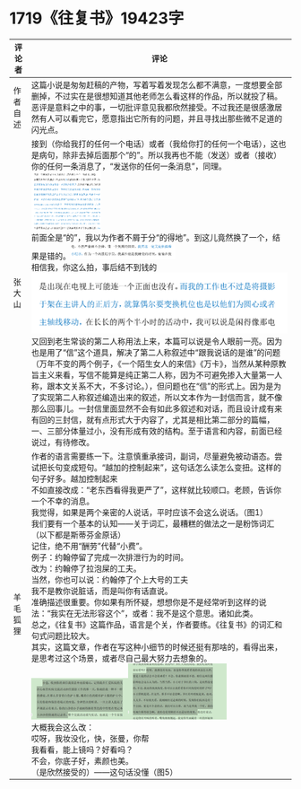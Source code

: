 # 1719《往复书》19423字

评论者 | 评论 |
|---|---|
作者自述|这篇小说是匆匆赶稿的产物，写着写着发现怎么都不满意，一度想要全部删掉，不过实在是很想知道其他老师怎么看这样的作品，所以就投了稿。恶评是意料之中的事，一切批评意见我都欣然接受。不过我还是很感激居然有人可以看完它，愿意指出它所有的问题，并且寻找出那些微不足道的闪光点。
张大山|接到（你给我打的任何一个电话）或者（我给你打的任何一个电话），这也是病句，除非去掉后面那个“的”。所以我再也不能（发送）或者（接收）你的任何一条消息了，“发送你的任何一条消息”，同理。![](2023-12-12-20-04-36.png)<br/>前面全是“的”，我以为作者不屑于分“的得地”。到这儿竟然换了一个，结果是错的。![](2023-12-12-20-04-56.png)<br/>相信我，你这么拍，事后结不到钱的![Alt text](image.png)<br/>又回到老生常谈的第二人称用法上来，本篇可以说是令人眼前一亮。因为也是用了“信”这个道具，解决了第二人称叙述中“跟我说话的是谁”的问题（万年不变的两个例子，《一个陌生女人的来信》《万卡》，当然从某种原教旨主义来看，写信不能算是纯正第二人称，因为不可避免掺入大量第一人称，跟本文关系不大，不多讨论。），但问题也在“信”的形式上。因为是为了实现第二人称叙述编造出来的叙述，所以文本作为一封信而言，就不像那么回事儿。一封信里面显然不会有如此多叙述和对话，而且设计成有来有回的三封信，就有点形式大于内容了，尤其是相比第二部分的篇幅，一、三部分体量过小，没有形成有效的结构。至于语言和内容，前面已经说过，有待修改。
羊毛狐狸|作者的语言需要练一下。注意慎重承接词，副词，尽量避免被动语态。尝试把长句变成短句。“越加的控制起来”，这句话怎么读怎么变扭。这样的句子好多。越加控制起来<br/>不如直接改成：“老东西看得我更严了”，这样就比较顺口。老顾，告诉你一个不幸的消息。<br/>我觉得，如果是两个亲密的人说话，平时应该不会这么说话。（图1）<br/>我们要有一个基本的认知——关于词汇，最糟糕的做法之一是粉饰词汇<br/>（以下都是斯蒂芬金原话）<br/>记住，绝不用“酬劳”代替“小费”。<br/>例子：约翰停留了完成一次排泄行为的时间。<br/>改为：约翰停了拉泡屎的工夫。<br/>当然，你也可以说：约翰停了个上大号的工夫<br/>我不是教你说脏话，而是叫你有话直说。<br/>准确描述很重要。你如果有所怀疑，想想你是不是经常听到这样的说法：“我实在无法形容这个”，或者：我不是这个意思。诸如此类。<br/>总之，《往复书》这篇作品，语言是个关，作者要练。《往复书》的词汇和句式问题比较大。<br/>其实，这篇文章，作者在写这种小细节的时候还挺有那啥的，看得出来，是思考过这个场景，或者尽自己最大努力去想象的。<br/>![](2023-12-12-20-06-18.png)![图5](2023-12-12-20-06-25.png)<br/>大概我会这么改：<br/>哎呀，我妆没化，快，张曼，你帮<br/>我看看，能上镜吗？好看吗？<br/>不会，你底子好，素颜也美。<br/>（是欣然接受的）——这句话没懂（图5）